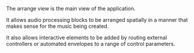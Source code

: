 The arrange view is the main view of the application. 

It allows audio processing blocks to be arranged spatially in a manner that makes sense for the music being created. 

It also allows interactive elements to be added by routing external controllers or automated envelopes to a range of control parameters.
